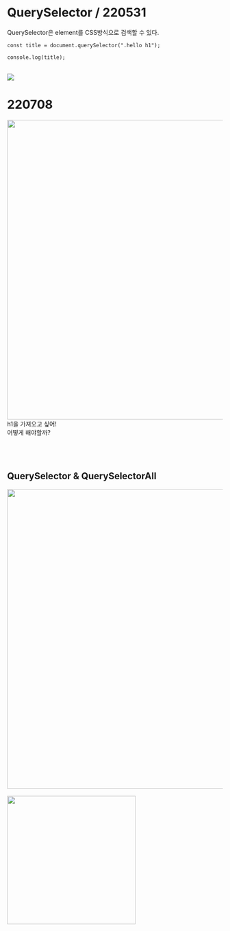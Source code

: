 # QuerySelector / 220531
QuerySelector은 element를 CSS방식으로 검색할 수 있다.

```
const title = document.querySelector(".hello h1");

console.log(title);
```
<br>
<img src="https://user-images.githubusercontent.com/76997276/171098784-d0e56c9d-ce99-46d4-994c-76b2be47dd8c.png"> 


# 220708
<img src="https://user-images.githubusercontent.com/76997276/177960518-8dd50bc2-6b31-492d-b233-8c3e76c0f16c.png" width=700><br>
h1을 가져오고 싶어!<br>
어떻게 해야할까? <br><br><br><br>

## QuerySelector & QuerySelectorAll 
<img src="https://user-images.githubusercontent.com/76997276/177967378-2cd9a694-63f5-46a2-a4ab-1460c5f36b06.png" width=700><br><br>
<img src="https://user-images.githubusercontent.com/76997276/177967464-cb65e4b4-ca43-498e-bacb-abc31bf9998b.png" width=300><br>

